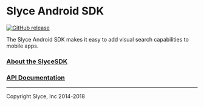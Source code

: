 Slyce Android SDK
=================


<!-- official release -->
[![GitHub release](https://img.shields.io/github/release/Slyce-Inc/Slyce-Android-SDK.svg?style=flat-square)](https://github.com/Slyce-Inc/Slyce-Android-SDK/releases)

<!-- pre-release -->
<!-- [![GitHub release](https://img.shields.io/github/release/Slyce-Inc/Slyce-Android-SDK/all.svg?style=flat-square)](https://github.com/Slyce-Inc/Slyce-Android-SDK/releases) -->

The Slyce Android SDK makes it easy to add visual search capabilities to mobile apps.

### [About the SlyceSDK](https://docs.slyce.it)

### [API Documentation](http://htmlpreview.github.io/?https://github.com/Slyce-Inc/Slyce-Android-SDK/blob/5.3.1/Documentation/html/index.html)

---

Copyright Slyce, Inc 2014-2018
